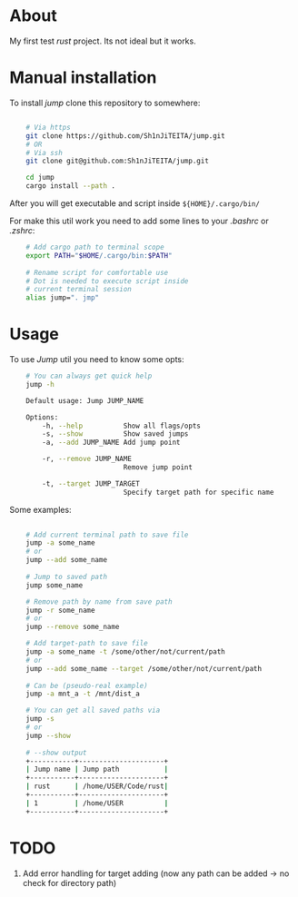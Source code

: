 # About 
My first test *rust* project.
Its not ideal but it works.

# Manual installation

To install *jump* clone this repository to somewhere:
``` bash

    # Via https
    git clone https://github.com/Sh1nJiTEITA/jump.git
    # OR 
    # Via ssh
    git clone git@github.com:Sh1nJiTEITA/jump.git

    cd jump
    cargo install --path .

```
After you will get executable and script inside `${HOME}/.cargo/bin/`

For make this util work you need to add
some lines to your *.bashrc* or *.zshrc*:
``` bash
    # Add cargo path to terminal scope
    export PATH="$HOME/.cargo/bin:$PATH"
    
    # Rename script for comfortable use
    # Dot is needed to execute script inside
    # current terminal session
    alias jump=". jmp"
```

# Usage

To use *Jump* util you need to know some opts: 

``` bash
    # You can always get quick help
    jump -h

    Default usage: Jump JUMP_NAME

    Options:
        -h, --help          Show all flags/opts
        -s, --show          Show saved jumps
        -a, --add JUMP_NAME Add jump point

        -r, --remove JUMP_NAME
                            Remove jump point

        -t, --target JUMP_TARGET
                            Specify target path for specific name
```

Some examples:

``` bash
    
    # Add current terminal path to save file
    jump -a some_name
    # or 
    jump --add some_name
    
    # Jump to saved path
    jump some_name 

    # Remove path by name from save path
    jump -r some_name
    # or 
    jump --remove some_name

    # Add target-path to save file
    jump -a some_name -t /some/other/not/current/path
    # or
    jump --add some_name --target /some/other/not/current/path
    
    # Can be (pseudo-real example)
    jump -a mnt_a -t /mnt/dist_a

    # You can get all saved paths via
    jump -s
    # or 
    jump --show
    
    # --show output
    +-----------+---------------------+
    | Jump name | Jump path           |
    +-----------+---------------------+
    | rust      | /home/USER/Code/rust|
    +-----------+---------------------+
    | 1         | /home/USER          |
    +-----------+---------------------+
```

# TODO
1. Add error handling for target adding (now any path can be added -> no check for directory path)
